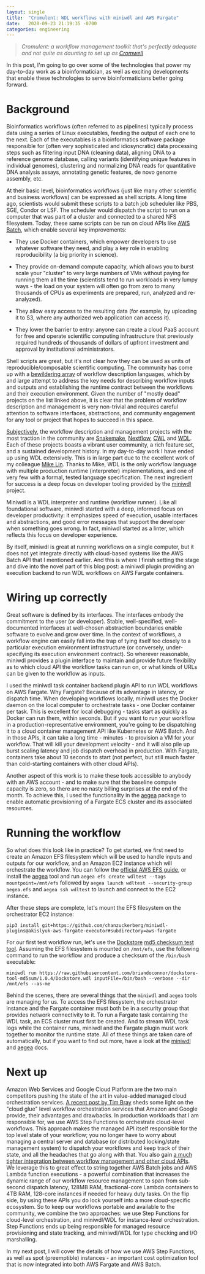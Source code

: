 ```yaml
---
layout: single
title:  "Cromulent: WDL workflows with miniwdl and AWS Fargate"
date:   2020-09-23 21:19:35 -0700
categories: engineering
---
```


> *Cromulent: a workflow management toolkit that's perfectly adequate and not quite as daunting to set up as [Cromwell](https://cromwell.readthedocs.io/)*

In this post, I'm going to go over some of the technologies that power my day-to-day work as a bioinformatician, as well
as exciting developments that enable these technologies to serve bioinformaticians better going forward.

# Background
Bioinformatics workflows (often referred to as pipelines) typically process data using a series of Linux executables,
feeding the output of each one to the next. Each of the executables is a bioinformatics software package responsible for
(often very sophisticated and idiosyncratic) data processing steps such as filtering input DNA (cleaning data), aligning
DNA to a reference genome database, calling variants (identifying unique features in individual genomes), clustering
and normalizing DNA reads for quantitative DNA analysis assays, annotating genetic features, de novo genome assembly, etc.

At their basic level, bioinformatics workflows (just like many other scientific and business workflows) can be expressed
as shell scripts. A long time ago, scientists would submit these scripts to a batch job scheduler like
PBS, SGE, Condor or LSF. The scheduler would dispatch the script to run on a computer that was part of a cluster and
connected to a shared NFS filesystem. Today, these same scripts can be run on cloud APIs like
[AWS Batch](https://aws.amazon.com/batch/), which enable several key improvements:

- They use Docker containers, which empower developers to use whatever software they need, and play a key role in
  enabling reproducibility (a big priority in science).

- They provide on-demand compute capacity, which allows you to burst scale your "cluster" to very large numbers of VMs
  without paying for running them all the time (scientists tend to run workloads in very lumpy ways - the load on your
  system will often go from zero to many thousands of CPUs as experiments are prepared, run, analyzed and re-analyzed).

- They allow easy access to the resulting data (for example, by uploading it to S3, where any authorized web application
  can access it).

- They lower the barrier to entry: anyone can create a cloud PaaS account for free and operate scientific computing
  infrastructure that previously required hundreds of thousands of dollars of upfront investment and approval by
  institutional administrators.

Shell scripts are great, but it's not clear how they can be used as units of reproducible/composable scientific
computing. The community has come up with a
[bewildering array](https://github.com/common-workflow-language/common-workflow-language/wiki/Existing-Workflow-systems)
of workflow description languages, which by and large attempt to address the key needs for describing workflow inputs
and outputs and establishing the runtime contract between the workflows and their execution environment. Given the
number of "mostly dead" projects on the list linked above, it is clear that the problem of workflow description and
management is very non-trivial and requires careful attention to software interfaces, abstractions, and community
engagement for any tool or project that hopes to succeed in this space.

[Subjectively](https://www.nature.com/articles/s41592-020-0886-9), the workflow description and management projects
with the most traction in the community are [Snakemake](https://snakemake.readthedocs.io/en/stable/),
[Nextflow](https://www.nextflow.io/), [CWL](https://www.commonwl.org/) and [WDL](https://openwdl.org/). Each of these 
projects boasts a vibrant user community, a rich feature set, and a sustained development history. In my day-to-day work
I have ended up using WDL extensively. This is in large part due to the excellent work of my colleague
[Mike Lin](https://www.mlin.net/). Thanks to Mike, WDL is the only workflow language with multiple production runtime
(interpreter) implementations, and one of very few with a formal, tested language specification. The next ingredient for
success is a deep focus on developer tooling provided by the [miniwdl](https://github.com/chanzuckerberg/miniwdl)
project.

Miniwdl is a WDL interpreter and runtime (workflow runner). Like all foundational software, miniwdl started with a deep,
informed focus on developer productivity: it emphasizes speed of execution, usable interfaces and abstractions, and
good error messages that support the developer when something goes wrong. In fact, miniwdl started as a linter, which
reflects this focus on developer experience.

By itself, miniwdl is great at running workflows on a single computer, but it does not yet integrate directly with
cloud-based systems like the AWS Batch API that I mentioned earlier. And this is where I finish setting the stage and
dive into the novel part of this blog post: a miniwdl plugin providing an execution backend to run WDL workflows on AWS
Fargate containers.

# Wiring up correctly
Great software is defined by its interfaces. The interfaces embody the commitment to the user (or developer). Stable,
well-specified, well-documented interfaces at well-chosen abstraction boundaries enable software to evolve and grow over
time. In the context of workflows, a workflow engine can easily fall into the trap of tying itself too closely to a
particular execution environment infrastructure (or conversely, under-specifying its execution environment contract). So
wherever reasonable, miniwdl provides a plugin interface to maintain and provide future flexibility as to which cloud
API the workflow tasks can run on, or what kinds of URLs can be given to the workflow as inputs.

I used the miniwdl task container backend plugin API to run WDL workflows on AWS Fargate. Why Fargate? Because of its
advantage in latency, or dispatch time. When developing workflows locally, miniwdl uses the Docker daemon on the local
computer to orchestrate tasks - one Docker container per task. This is excellent for local debugging - tasks start as
quickly as Docker can run them, within seconds. But if you want to run your workflow in a production-representative
environment, you're going to be dispatching it to a cloud container management API like Kubernetes or AWS Batch. And
in those APIs, it can take a long time - minutes - to provision a VM for your workflow. That will kill your development
velocity - and it will also pile up burst scaling latency and job dispatch overhead in production. With Fargate,
containers take about 10 seconds to start (not perfect, but still much faster than cold-starting containers with other
cloud APIs).

Another aspect of this work is to make these tools accessible to anybody with an AWS account - and to make sure that
the baseline compute capacity is zero, so there are no nasty billing surprises at the end of the month. To achieve this,
I used the functionality in the [aegea](https://github.com/kislyuk/aegea) package to enable automatic provisioning of a
Fargate ECS cluster and its associated resources.

# Running the workflow
So what does this look like in practice? To get started, we first need to create an Amazon EFS filesystem which will be
used to handle inputs and outputs for our workflow, and an Amazon EC2 instance which will orchestrate the workflow. You
can follow the [official AWS EFS guide](https://docs.aws.amazon.com/efs/latest/ug/getting-started.html), or install the
[aegea](https://github.com/kislyuk/aegea) tool and run `aegea efs create wdltest --tags mountpoint=/mnt/efs` followed by
`aegea launch wdltest --security-group aegea.efs` and `aegea ssh wdltest` to launch and connect to the EC2 instance.

After these steps are complete, let's mount the EFS filesystem on the orchestrator EC2 instance:

```
pip3 install git+https://github.com/chanzuckerberg/miniwdl-plugins@akislyuk-aws-fargate-executor#subdirectory=aws-fargate
```

For our first test workflow run, let's use the [Dockstore](https://dockstore.org/)
[md5 checksum test tool](https://github.com/briandoconnor/dockstore-tool-md5sum). Assuming the EFS filesystem is mounted
on `/mnt/efs`, use the following command to run the workflow and produce a checksum of the `/bin/bash` executable:

```
miniwdl run https://raw.githubusercontent.com/briandoconnor/dockstore-tool-md5sum/1.0.4/Dockstore.wdl inputFile=/bin/bash --verbose --dir /mnt/efs --as-me
```

Behind the scenes, there are several things that the `miniwdl` and `aegea` tools are managing for us. To access the EFS
filesystem, the orchestrator instance and the Fargate container must both be in a security group that provides network
connectivity to it. To run a Fargate task containing the WDL task, an ECS cluster must first be created. And to stream
WDL task logs while the container runs, miniwdl and the Fargate plugin must work together to monitor the runtime state.
All of these things are taken care of automatically, but if you want to find out more, have a look at the
[miniwdl](https://miniwdl.readthedocs.io/en/latest/WDL.html) and [aegea](https://github.com/kislyuk/aegea) docs.

# Next up
Amazon Web Services and Google Cloud Platform are the two main competitors pushing the state of the art in value-added
managed cloud orchestration services.
[A recent post by Tim Bray](https://www.tbray.org/ongoing/When/202x/2020/09/21/AWS-Step-Functions-vs-GCP-Workflows)
sheds some light on the "cloud glue" level workflow orchestration services that Amazon and Google provide, their advantages
and drawbacks. In production workloads that I am responsible for, we use AWS Step Functions to orchestrate cloud-level
workflows. This approach makes the managed API itself responsible for the top level state of your workflow; you no longer
have to worry about managing a central server and database (or distributed locking/state management system) to dispatch
your workflows and keep track of their state, and all the headaches that go along with that. You also gain
[a much tighter integration between workflow management and other cloud APIs](https://docs.aws.amazon.com/step-functions/latest/dg/concepts-service-integrations.html).
We leverage this to great effect to string together AWS Batch jobs and AWS Lambda function executions - a powerful combination
that increases the dynamic range of our workflow resource management to span from sub-second dispatch latency, 128MB RAM,
fractional-core Lambda containers to 4TB RAM, 128-core instances if needed for heavy duty tasks. On the flip side, by using
these APIs you do lock yourself into a more cloud-specific ecosystem. So to keep our workflows portable and available to
the community, we combine the two approaches: we use Step Functions for cloud-level orchestration, and miniwdl/WDL for
instance-level orchestration. Step Functions ends up being responsible for managed resource provisioning and state tracking,
and miniwdl/WDL for type checking and I/O marshalling.

In my next post, I will cover the details of how we use AWS Step Functions, as well as spot (preemptible) instances - an
important cost optimization tool that is now integrated into both AWS Fargate and AWS Batch.
